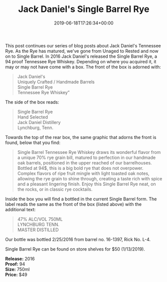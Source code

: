 ﻿---
layout: post
title: Jack Daniel's Single Barrel Rye
date: '2019-06-18T17:26:34+00:00'
permalink: JackDanielsSingleBarrelRye
image: 16/JackDanielsSingleBarrelRye-1.jpg
description: A collector's guide to the Jack Daniel's Single Barrel Rye bottle 
gallery:
  JackDanielsSingleBarrelRye:
  - image_path: 16/JackDanielsSingleBarrelRye-1.jpg
    image-caption: Jack Daniel's Single Barrel Rye bottle 
    image-copyright: © CollectorOfJack.com
  - image_path: 16/JackDanielsSingleBarrelRye-2.jpg
    image-caption: Jack Daniel's Single Barrel Rye bottle 
    image-copyright: © CollectorOfJack.com
  - image_path: 16/JackDanielsSingleBarrelRye-3.jpg
    image-caption: Jack Daniel's Single Barrel Rye bottle 
    image-copyright: © CollectorOfJack.com
  - image_path: 16/JackDanielsSingleBarrelRye-4.jpg
    image-caption: Jack Daniel's Single Barrel Rye bottle 
    image-copyright: © CollectorOfJack.com
  - image_path: 16/JackDanielsSingleBarrelRye-5.jpg
    image-caption: Jack Daniel's Single Barrel Rye bottle 
    image-copyright: © CollectorOfJack.com
  - image_path: 16/JackDanielsSingleBarrelRye-6.jpg
    image-caption: Jack Daniel's Single Barrel Rye bottle 
    image-copyright: © CollectorOfJack.com
  - image_path: 16/JackDanielsSingleBarrelRye-8.jpg
    image-caption: Jack Daniel's Single Barrel Rye bottle 
    image-copyright: © CollectorOfJack.com
categories: [ Rye, 750ml, Single Barrel ]
---

This post continues our series of blog posts about Jack Daniel's Tennessee Rye. As the Rye has matured, we've gone from Unaged to Rested and now on to Single Barrel. In 2016 Jack Daniel's released the Single Barrel Rye, a 94 proof Tennessee Rye Whiskey. Depending on where you acquired it, it may or may not have come with a box. The front of the box is adorned with:

> Jack Daniel's   
> Uniquely Crafted / Handmade Barrels  
> Single Barrel Rye  
> Tennessee Rye Whiskey”


 The side of the box reads:
> Single Barrel Rye  
> Hand Selected  
> Jack Daniel Distillery  
> Lynchburg, Tenn.

Towards the top of the rear box, the same graphic that adorns the front is found, below that you find:
> Single Barrel Tennessee Rye Whiskey draws its wonderful flavor from a unique 70% rye grain bill, matured to perfection in our handmade oak barrels, positioned in the upper reached of our barrelhouses. Bottled at 94$, this is a big bold rye that does not overpower. Complex flavors of ripe fruit mingle with light toasted oak notes, allowing the rye grain to shine through, creating a taste rich with spice and a pleasant lingering finish. Enjoy this Single Barrel Rye neat, on the rocks, or in classic rye cocktails.


Inside the box you will find a bottled in the current Single Barrel form. The label reads the same as the front of the box (listed above) with the additional text:

> 47% ALC/VOL 750ML  
> LYNCHBURG TENN.  
> MASTER DISTILLED

Our bottle was bottled 2/25/2016 from barrel no. 16-1397, Rick No. L-4. 

Single Barrel Rye can be found on store shelves for $50 (1/13/2019).

**Release:** 2016  
**Proof:** 94  
**Size:** 750ml  
**Price:** $49  


